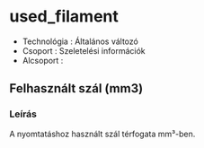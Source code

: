 # used\_filament

* Technológia : Általános változó
* Csoport :  Szeletelési információk
* Alcsoport :  

## Felhasznált szál \(mm3\)

### Leírás

A nyomtatáshoz használt szál térfogata mm³-ben.


